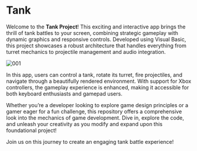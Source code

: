 # Tank

Welcome to the **Tank Project**! This exciting and interactive app brings the thrill of tank battles to your screen, combining strategic gameplay with dynamic graphics and responsive controls. Developed using Visual Basic, this project showcases a robust architecture that handles everything from turret mechanics to projectile management and audio integration.

![001](https://github.com/user-attachments/assets/be612b80-8730-4cff-abc0-5a3dd3c59cd2)


In this app, users can control a tank, rotate its turret, fire projectiles, and navigate through a beautifully rendered environment. With support for Xbox controllers, the gameplay experience is enhanced, making it accessible for both keyboard enthusiasts and gamepad users.

Whether you’re a developer looking to explore game design principles or a gamer eager for a fun challenge, this repository offers a comprehensive look into the mechanics of game development. Dive in, explore the code, and unleash your creativity as you modify and expand upon this foundational project!

Join us on this journey to create an engaging tank battle experience!
